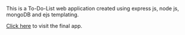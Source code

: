 This is a To-Do-List web application created using express js, node js, mongoDB and ejs templating.

[Click here](https://todolist-pcd6.onrender.com/) to visit the final app.
